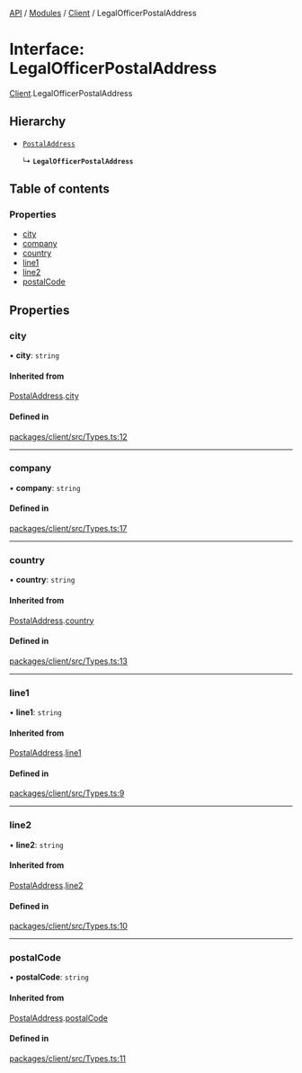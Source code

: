 [API](../API.md) / [Modules](../modules.md) / [Client](../modules/Client.md) / LegalOfficerPostalAddress

# Interface: LegalOfficerPostalAddress

[Client](../modules/Client.md).LegalOfficerPostalAddress

## Hierarchy

- [`PostalAddress`](Client.PostalAddress.md)

  ↳ **`LegalOfficerPostalAddress`**

## Table of contents

### Properties

- [city](Client.LegalOfficerPostalAddress.md#city)
- [company](Client.LegalOfficerPostalAddress.md#company)
- [country](Client.LegalOfficerPostalAddress.md#country)
- [line1](Client.LegalOfficerPostalAddress.md#line1)
- [line2](Client.LegalOfficerPostalAddress.md#line2)
- [postalCode](Client.LegalOfficerPostalAddress.md#postalcode)

## Properties

### city

• **city**: `string`

#### Inherited from

[PostalAddress](Client.PostalAddress.md).[city](Client.PostalAddress.md#city)

#### Defined in

[packages/client/src/Types.ts:12](https://github.com/logion-network/logion-api/blob/main/packages/client/src/Types.ts#L12)

___

### company

• **company**: `string`

#### Defined in

[packages/client/src/Types.ts:17](https://github.com/logion-network/logion-api/blob/main/packages/client/src/Types.ts#L17)

___

### country

• **country**: `string`

#### Inherited from

[PostalAddress](Client.PostalAddress.md).[country](Client.PostalAddress.md#country)

#### Defined in

[packages/client/src/Types.ts:13](https://github.com/logion-network/logion-api/blob/main/packages/client/src/Types.ts#L13)

___

### line1

• **line1**: `string`

#### Inherited from

[PostalAddress](Client.PostalAddress.md).[line1](Client.PostalAddress.md#line1)

#### Defined in

[packages/client/src/Types.ts:9](https://github.com/logion-network/logion-api/blob/main/packages/client/src/Types.ts#L9)

___

### line2

• **line2**: `string`

#### Inherited from

[PostalAddress](Client.PostalAddress.md).[line2](Client.PostalAddress.md#line2)

#### Defined in

[packages/client/src/Types.ts:10](https://github.com/logion-network/logion-api/blob/main/packages/client/src/Types.ts#L10)

___

### postalCode

• **postalCode**: `string`

#### Inherited from

[PostalAddress](Client.PostalAddress.md).[postalCode](Client.PostalAddress.md#postalcode)

#### Defined in

[packages/client/src/Types.ts:11](https://github.com/logion-network/logion-api/blob/main/packages/client/src/Types.ts#L11)
